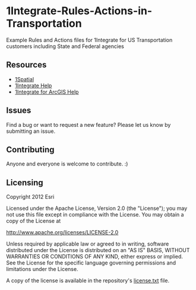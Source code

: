 # 1Integrate-Rules-Actions-in-Transportation
Example Rules and Actions files for 1Integrate for US Transportation customers including State and Federal agencies

## Resources

* [1Spatial](https://1spatial.com/)
* [1Integrate Help](https://1spatial.com/documentation/1integrate/v2_3)
* [1Integrate for ArcGIS Help](https://1spatial.com/documentation/1integrate-arcgis/v2/Topics/Getting_Started)

## Issues

Find a bug or want to request a new feature?  Please let us know by submitting an issue.

## Contributing

Anyone and everyone is welcome to contribute. :)

## Licensing
Copyright 2012 Esri

Licensed under the Apache License, Version 2.0 (the "License");
you may not use this file except in compliance with the License.
You may obtain a copy of the License at

   http://www.apache.org/licenses/LICENSE-2.0

Unless required by applicable law or agreed to in writing, software
distributed under the License is distributed on an "AS IS" BASIS,
WITHOUT WARRANTIES OR CONDITIONS OF ANY KIND, either express or implied.
See the License for the specific language governing permissions and
limitations under the License.

A copy of the license is available in the repository's [license.txt](license.txt) file.
